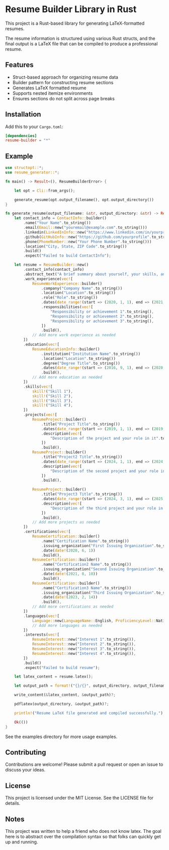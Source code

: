 # Resume Builder Library in Rust

This project is a Rust-based library for generating LaTeX-formatted resumes. 

The resume information is structured using various Rust structs, and the final output is a LaTeX file that can be compiled to produce a professional resume.


## Features

- Struct-based approach for organizing resume data
- Builder pattern for constructing resume sections
- Generates LaTeX formatted resume
- Supports nested itemize environments
- Ensures sections do not split across page breaks

## Installation

Add this to your `Cargo.toml`:

```toml
[dependencies]
resume-builder = "*"
```

## Example

```rust
use structopt::*;
use resume_generator::*;

fn main() -> Result<(), ResumeBuilderError> {

    let opt = Cli::from_args();

    generate_resume(opt.output_filename(), opt.output_directory())
}

fn generate_resume(output_filename: &str, output_directory: &str) -> Result<(), ResumeBuilderError> {
    let contact_info = ContactInfo::builder()
        .name("Your Name".to_string())
        .email(Email::new("youremail@example.com".to_string()))
        .linkedin(LinkedInInfo::new("https://www.linkedin.com/in/yourprofile".to_string()))
        .github(GitHubInfo::new("https://github.com/yourprofile".to_string()))
        .phone(PhoneNumber::new("Your Phone Number".to_string()))
        .location("City, State, ZIP Code".to_string())
        .build()
        .expect("Failed to build ContactInfo");

    let resume = ResumeBuilder::new()
        .contact_info(contact_info)
        .abstract_text("A brief summary about yourself, your skills, and your career goals.".to_string())
        .work_experience(vec![
            ResumeWorkExperience::builder()
                .company("Company Name".to_string())
                .location("Location".to_string())
                .role("Role".to_string())
                .dates(date_range!(start => (2020, 1, 1), end => (2021, 12, 31)))
                .responsibilities(vec![
                    "Responsibility or achievement 1".to_string(),
                    "Responsibility or achievement 2".to_string(),
                    "Responsibility or achievement 3".to_string(),
                ])
                .build(),
            // Add more work experience as needed
        ])
        .education(vec![
            ResumeEducationInfo::builder()
                .institution("Institution Name".to_string())
                .location("Location".to_string())
                .degree("Degree Title".to_string())
                .dates(date_range!(start => (2016, 9, 1), end => (2020, 6, 30)))
                .build(),
            // Add more education as needed
        ])
        .skills(vec![
            skill!("Skill 1"),
            skill!("Skill 2"),
            skill!("Skill 3"),
            skill!("Skill 4"),
        ])
        .projects(vec![
            ResumeProject::builder()
                .title("Project Title".to_string())
                .dates(date_range!(start => (2019, 1, 1), end => (2019, 12, 31)))
                .description(vec![
                    "Description of the project and your role in it".to_string(),
                ])
                .build(),
            ResumeProject::builder()
                .title("Project2 Title".to_string())
                .dates(date_range!(start => (2024, 1, 1), end => (2024, 12, 31)))
                .description(vec![
                    "Description of the second project and your role in it".to_string(),
                ])
                .build(),

            ResumeProject::builder()
                .title("Project3 Title".to_string())
                .dates(date_range!(start => (2024, 3, 1), end => (2025, 12, 31)))
                .description(vec![
                    "Description of the third project and your role in it".to_string(),
                ])
                .build(),
            // Add more projects as needed
        ])
        .certifications(vec![
            ResumeCertification::builder()
                .name("Certification Name".to_string())
                .issuing_organization("First Issuing Organization".to_string())
                .date(date!(2020, 6, 1))
                .build(),
            ResumeCertification::builder()
                .name("Certification2 Name".to_string())
                .issuing_organization("Second Issuing Organization".to_string())
                .date(date!(2021, 8, 10))
                .build(),
            ResumeCertification::builder()
                .name("Certification3 Name".to_string())
                .issuing_organization("Third Issuing Organization".to_string())
                .date(date!(2023, 2, 14))
                .build(),
            // Add more certifications as needed
        ])
        .languages(vec![
            Language::new(LanguageName::English, ProficiencyLevel::Native),
            // Add more languages as needed
        ])
        .interests(vec![
            ResumeInterest::new("Interest 1".to_string()),
            ResumeInterest::new("Interest 2".to_string()),
            ResumeInterest::new("Interest 3".to_string()),
            ResumeInterest::new("Interest 4".to_string()),
        ])
        .build()
        .expect("Failed to build resume");

    let latex_content = resume.latex();

    let output_path = format!("{}/{}", output_directory, output_filename);

    write_content(&latex_content, &output_path)?;

    pdflatex(output_directory, &output_path)?;

    println!("Resume LaTeX file generated and compiled successfully.");

    Ok(())
}
```

See the examples directory for more usage examples.

## Contributing

Contributions are welcome! Please submit a pull request or open an issue to discuss your ideas.

## License

This project is licensed under the MIT License. See the LICENSE file for details.

## Notes

This project was written to help a friend who does not know latex.  The goal here is to abstract over the compilation syntax so that folks can quickly get up and running.
